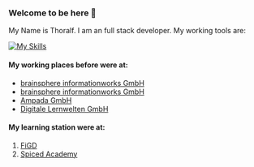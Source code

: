 ### Welcome to be here 👋

My Name is Thoralf. I am an full stack developer. My working tools are:

[![My Skills](https://skillicons.dev/icons?i=html,css,js,react,ts,nodejs,nextjs,git,github,gitlab,linux,vscode,vercel,figma,bash&perline=8)](https://skillicons.dev)

#### My working places before were at:
- <a href="http://www.brainsphere.de/" target="_blank" rel="noopener">brainsphere informationworks GmbH</a>
- [brainsphere informationworks GmbH](http://www.brainsphere.de/)
  <script src="https://cdn.jsdelivr.net/gh/brainshere/markdown-external-link-script@v2.0.0/main.min.js"></script>
- [Ampada GmbH](https://www.ampada.de/)
- [Digitale Lernwelten GmbH](https://dilewe.de/)

#### My learning station were at:

1. [FiGD](https://www.figd-akademie.de/weiterbildung-berlin/programmierung-linux-administration.html)
2. [Spiced Academy](https://www.spiced-academy.com/de/program/full-stack-web-development) 


